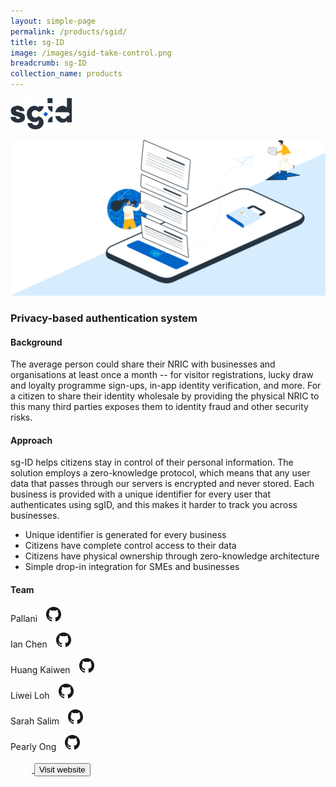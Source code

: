 ```yaml
---
layout: simple-page
permalink: /products/sgid/
title: sg-ID
image: /images/sgid-take-control.png
breadcrumb: sg-ID
collection_name: products
---
```


<img style="height: 50px; width: auto; margin: 0px;" alt="sgID" src="/images/sgid-logo.png">

![github](/images/sgid-take-control.png)

### Privacy-based authentication system

#### Background 

The average person could share their NRIC with businesses and organisations at least once a month -- for visitor registrations, lucky draw and loyalty programme sign-ups, in-app identity verification, and more. For a citizen to share their identity wholesale by providing the physical NRIC to this many third parties exposes them to identity fraud and other security risks.

#### Approach

sg-ID helps citizens stay in control of their personal information. The solution employs a zero-knowledge protocol, which means that any user data that passes through our servers is encrypted and never stored. Each business is provided with a unique identifier for every user that authenticates using sgID, and this makes it harder to track you across businesses.

* Unique identifier is generated for every business
* Citizens have complete control access to their data
* Citizens have physical ownership through zero-knowledge architecture
* Simple drop-in integration for SMEs and businesses 


#### Team

Pallani <a href="https://github.com/pallani" style="display: inline-block; width: 24px; height: 24px; margin-bottom: -5px; margin-left: 10px;">
    <img border="0" alt="Github account" src="/images/Github-Mark-32px.png">
</a>

Ian Chen <a href="https://github.com/pregnantboy" style="display: inline-block; width: 24px; height: 24px; margin-bottom: -5px; margin-left: 10px;">
    <img border="0" alt="Github account" src="/images/Github-Mark-32px.png">
</a>

Huang Kaiwen <a href="https://github.com/huangkaiw3n" style="display: inline-block; width: 24px; height: 24px; margin-bottom: -5px; margin-left: 10px;">
    <img border="0" alt="Github account" src="/images/Github-Mark-32px.png">
</a>

Liwei Loh <a href="https://github.com/iewil" style="display: inline-block; width: 24px; height: 24px; margin-bottom: -5px; margin-left: 10px;">
    <img border="0" alt="Github account" src="/images/Github-Mark-32px.png">
</a>

Sarah Salim <a href="https://github.com/sarahsalim" style="display: inline-block; width: 24px; height: 24px; margin-bottom: -5px; margin-left: 10px;">
    <img border="0" alt="Github account" src="/images/Github-Mark-32px.png">
</a>

Pearly Ong <a href="https://github.com/pearlyong" style="display: inline-block; width: 24px; height: 24px; margin-bottom: -5px; margin-left: 10px;">
    <img border="0" alt="Github account" src="/images/Github-Mark-32px.png">


<a href="https://id.gov.sg/" target="_blank">
    <button class="bp-button is-secondary is-medium has-text-white is-uppercase search-button">
        Visit website
    </button>
</a>
